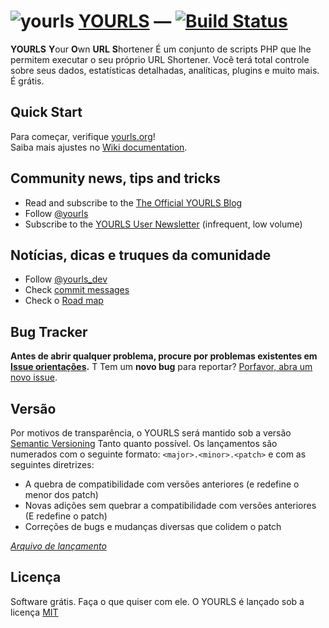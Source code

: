 ![yourls](images/yourls-logo.png)
[YOURLS](http://yourls.org) — [![Build Status](https://travis-ci.org/YOURLS/YOURLS.png?branch=master)](https://travis-ci.org/YOURLS/YOURLS)
========

**YOURLS** <strong>Y</strong>our <strong>O</strong>wn <strong>URL</strong> <strong>S</strong>hortener
É um conjunto de scripts PHP que lhe permitem executar o seu próprio URL Shortener. Você terá total controle sobre seus dados, estatísticas detalhadas, analíticas, plugins e muito mais. É grátis.

Quick Start
-----------
Para começar, verifique [yourls.org](http://yourls.org)!  
Saiba mais ajustes no [Wiki documentation](https://github.com/YOURLS/YOURLS/wiki/).


Community news, tips and tricks
-------------------------------
* Read and subscribe to the [The Official YOURLS Blog](http://blog.yourls.org)
* Follow [@yourls](http://twitter.com/yourls)
* Subscribe to the [YOURLS User Newsletter](http://yourls.org/newsletter) (infrequent, low volume)


Notícias, dicas e truques da comunidade
-------------------------
* Follow [@yourls_dev](http://twitter.com/yourls_dev)
* Check [commit messages](https://github.com/YOURLS/YOURLS/commits/master)
* Check o [Road map](https://github.com/YOURLS/YOURLS/wiki/Road-Map)


Bug Tracker
-----------
__Antes de abrir qualquer problema, procure por problemas existentes em [Issue orientações](https://github.com/YOURLS/YOURLS/wiki/Bug-Report).__
T
Tem um **novo bug** para reportar? [Porfavor, abra um novo issue](https://github.com/YOURLS/YOURLS/issues/new?title=Issue+title+--+be+DESCRIPTIVE&body=Before%20any%20bug%20report%2C%20check%20you%20are%20using%20the%20LATEST%20release%20or%20the%20development%20branch.%20Make%20sure%20you%20have%20SEARCHED%20closed%20issues%20first.%20Read%20the%20GUIDELINES%20linked%20in%20the%20yellow%20notice%20box%20above.%20Now%20please%20DELETE%20these%20first%20lines.%0A%0A%0A%23%23%23%20Reproducible%20Bug%20Summary%20%0A%0A1.%20This%20is%20the%20first%20step%0A2.%20second%20step%0A3.%20etc...%0A%0AThis%20is%20a%20bug%20because...%0A%0A%0A%23%23%23%20Technical%20details%0A%0A*%20YOURLS%20version%3A%0A*%20PHP%20version%3A%0A*%20Any%20other%20useful%20information%20depending%20on%20context%20%28server%20version%2C%20mysql%20version%2C%20browser%20version%2C%20OS%20version...%29%0A).


Versão
----------
Por motivos de transparência, o YOURLS será mantido sob a versão [Semantic Versioning](http://semver.org) Tanto quanto possível. Os lançamentos são numerados com o seguinte formato: `<major>.<minor>.<patch>` e com as seguintes diretrizes:
* A quebra de compatibilidade com versões anteriores (e redefine o menor dos patch)
* Novas adições sem quebrar a compatibilidade com versões anteriores (E redefine o patch)
* Correções de bugs e mudanças diversas que colidem o patch

*[Arquivo de lançamento](https://github.com/YOURLS/YOURLS/releases)*


Licença
-------
Software grátis. Faça o que quiser com ele.
O YOURLS é lançado sob a licença [MIT](LICENSE.md)


